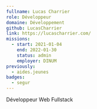 ```yaml
---
fullname: Lucas Charrier
role: Développeur
domaine: Développement
github: LucasCharrier
link: https://lucascharrier.com/
missions:
  - start: 2021-01-04
    end: 2022-01-30
    status: admin
    employer: DINUM
previously:
  - aides.jeunes
badges:
  - segur
---
```

Développeur Web Fullstack
